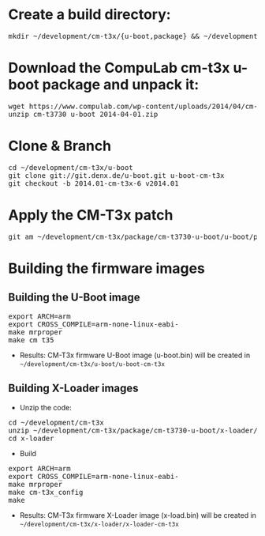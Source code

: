 # Create a build directory:
<pre>
mkdir ~/development/cm-t3x/{u-boot,package} && ~/development/cm-t3x/package
</pre>

# Download the CompuLab cm-t3x u-boot package and unpack it:
<pre>
wget https://www.compulab.com/wp-content/uploads/2014/04/cm-t3730_u-boot_2014-04-01.zip
unzip cm-t3730_u-boot_2014-04-01.zip
</pre>

# Clone & Branch
<pre>
cd ~/development/cm-t3x/u-boot
git clone git://git.denx.de/u-boot.git u-boot-cm-t3x
git checkout -b 2014.01-cm-t3x-6 v2014.01
</pre>

# Apply the CM-T3x patch
<pre>
git am ~/development/cm-t3x/package/cm-t3730-u-boot/u-boot/patches/*.patch
</pre>

# Building the firmware images
## Building the U-Boot image
<pre>
export ARCH=arm
export CROSS_COMPILE=arm-none-linux-eabi-
make mrproper
make cm_t35
</pre>
* Results:
CM-T3x firmware U-Boot image (u-boot.bin) will be created in `~/development/cm-t3x/u-boot/u-boot-cm-t3x`

## Building X-Loader images
* Unzip the code:
<pre>
cd ~/development/cm-t3x
unzip ~/development/cm-t3x/package/cm-t3730-u-boot/x-loader/x-loader-cm-t3x-3.tar.gz
cd x-loader
</pre>
* Build
<pre>
export ARCH=arm
export CROSS_COMPILE=arm-none-linux-eabi-
make mrproper
make cm-t3x_config
make
</pre>
* Results:
 CM-T3x firmware X-Loader image (x-load.bin) will be created in `~/development/cm-t3x/x-loader/x-loader-cm-t3x`

